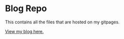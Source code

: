 # Blog Repo

This contains all the files that are hosted on my gitpages.

[View my blog here.](https://securitynoodle.github.io/)
